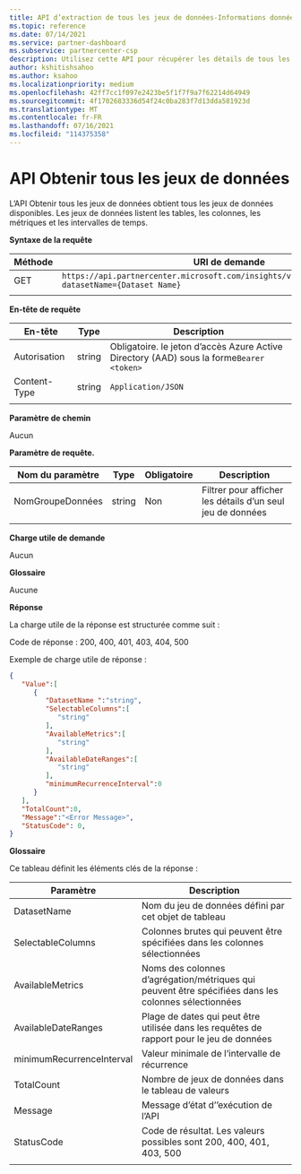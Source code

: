 ```yaml
---
title: API d’extraction de tous les jeux de données-Informations données
ms.topic: reference
ms.date: 07/14/2021
ms.service: partner-dashboard
ms.subservice: partnercenter-csp
description: Utilisez cette API pour récupérer les détails de tous les jeux de données disponibles dans les Insights de l’espace partenaires.
author: kshitishsahoo
ms.author: ksahoo
ms.localizationpriority: medium
ms.openlocfilehash: 42ff7cc1f097e2423be5f1f7f9a7f62214d64949
ms.sourcegitcommit: 4f1702683336d54f24c0ba283f7d13dda581923d
ms.translationtype: MT
ms.contentlocale: fr-FR
ms.lasthandoff: 07/16/2021
ms.locfileid: "114375358"
---
```

# <a name="get-all-datasets-api"></a>API Obtenir tous les jeux de données

L’API Obtenir tous les jeux de données obtient tous les jeux de données disponibles. Les jeux de données listent les tables, les colonnes, les métriques et les intervalles de temps.

**Syntaxe de la requête**

|    Méthode    |    URI de demande    |
|    ----    |    ----    |
|    GET    |    `https://api.partnercenter.microsoft.com/insights/v1/mpn/ScheduledDataset?datasetName={Dataset Name}`     |
|        |        |

**En-tête de requête**

|    En-tête    |    Type    |    Description    |
|    ----    |    ----    |    ----    |
|    Autorisation    |    string    |    Obligatoire. le jeton d’accès Azure Active Directory (AAD) sous la forme`Bearer <token>`    |
|    Content-Type    |    string    |    `Application/JSON`    |
|        |        |        |

**Paramètre de chemin**

Aucun

**Paramètre de requête.**

|    Nom du paramètre    |    Type    |    Obligatoire    |    Description    |
|    ----    |    ----    |    ----    |    ----    |
|    NomGroupeDonnées    |    string    |    Non    |    Filtrer pour afficher les détails d’un seul jeu de données    |
|        |        |        |        |

**Charge utile de demande**

Aucun

**Glossaire**

Aucune

**Réponse**

La charge utile de la réponse est structurée comme suit :

Code de réponse : 200, 400, 401, 403, 404, 500

Exemple de charge utile de réponse :

```json
{ 
   "Value":[ 
      { 
         "DatasetName ":"string", 
         "SelectableColumns":[ 
            "string" 
         ], 
         "AvailableMetrics":[ 
            "string" 
         ], 
         "AvailableDateRanges":[ 
            "string" 
         ], 
         "minimumRecurrenceInterval":0 
      } 
   ], 
   "TotalCount":0, 
   "Message":"<Error Message>", 
   "StatusCode": 0, 
} 
```

**Glossaire**

Ce tableau définit les éléments clés de la réponse :

|    Paramètre    |    Description    |
|    ----    |    ----    |
|    DatasetName     |    Nom du jeu de données défini par cet objet de tableau     |
|    SelectableColumns     |    Colonnes brutes qui peuvent être spécifiées dans les colonnes sélectionnées     |
|    AvailableMetrics     |    Noms des colonnes d’agrégation/métriques qui peuvent être spécifiées dans les colonnes sélectionnées     |
|    AvailableDateRanges     |    Plage de dates qui peut être utilisée dans les requêtes de rapport pour le jeu de données     |
|    minimumRecurrenceInterval     |    Valeur minimale de l’intervalle de récurrence     |
|    TotalCount     |    Nombre de jeux de données dans le tableau de valeurs     |
|    Message     |    Message d’état d’’exécution de l’API     |
|    StatusCode     |    Code de résultat. Les valeurs possibles sont 200, 400, 401, 403, 500     |
|        |        |
